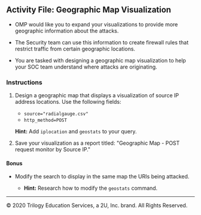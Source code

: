 ## Activity File: Geographic Map Visualization 

- OMP would like you to expand your visualizations to provide more geographic information about the attacks.  

- The Security team can use this information to create firewall rules that restrict traffic from certain geographic locations.

- You are tasked with designing a geographic map visualization to help your SOC team understand where attacks are originating.

### Instructions

1. Design a geographic map that displays a visualization of source IP address locations. Use the following fields:

    - `source="radialgauge.csv"`
    - `http_method=POST`

    **Hint:** Add `iplocation` and `geostats` to your query.
 
2. Save your visualization as a report titled: "Geographic Map - POST request monitor by Source IP."   
  
#### Bonus
  
- Modify the search to display in the same map the URIs being attacked.
  
  - **Hint:** Research how to modify the `geostats` command.

---
© 2020 Trilogy Education Services, a 2U, Inc. brand. All Rights Reserved.  
